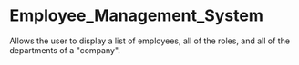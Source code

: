 # Employee_Management_System
Allows the user to display a list of employees, all of the roles, and all of the departments of a "company".
